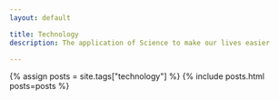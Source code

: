 ```yaml
---
layout: default

title: Technology
description: The application of Science to make our lives easier

---
```


{% assign posts = site.tags["technology"] %}
{% include posts.html posts=posts %}
